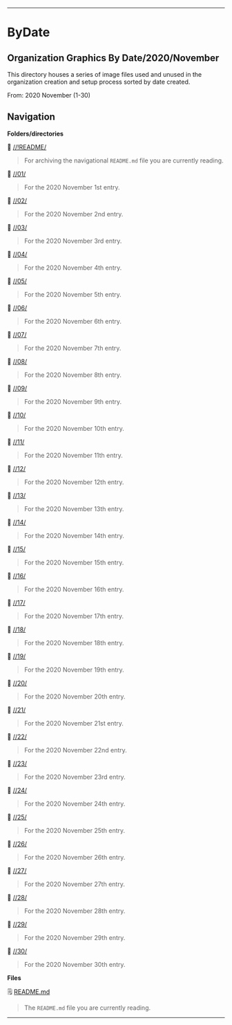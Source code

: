 
***

# ByDate

## Organization Graphics By Date/2020/November

This directory houses a series of image files used and unused in the organization creation and setup process sorted by date created.

From: 2020 November (1-30)

## Navigation

**Folders/directories**

📁 [//!README/](/OrganizationGraphics/!README/)

> For archiving the navigational `README.md` file you are currently reading.

📁 [//01/](/OrganizationGraphics/ByDate/2020/November/01/)

> For the 2020 November 1st entry.

📁 [//02/](/OrganizationGraphics/ByDate/2020/November/02/)

> For the 2020 November 2nd entry.

📁 [//03/](/OrganizationGraphics/ByDate/2020/November/03/)

> For the 2020 November 3rd entry.

📁 [//04/](/OrganizationGraphics/ByDate/2020/November/04/)

> For the 2020 November 4th entry.

📁 [//05/](/OrganizationGraphics/ByDate/2020/November/05/)

> For the 2020 November 5th entry.

📁 [//06/](/OrganizationGraphics/ByDate/2020/November/06/)

> For the 2020 November 6th entry.

📁 [//07/](/OrganizationGraphics/ByDate/2020/November/07/)

> For the 2020 November 7th entry.

📁 [//08/](/OrganizationGraphics/ByDate/2020/November/08/)

> For the 2020 November 8th entry.

📁 [//09/](/OrganizationGraphics/ByDate/2020/November/09/)

> For the 2020 November 9th entry.

📁 [//10/](/OrganizationGraphics/ByDate/2020/November/10/)

> For the 2020 November 10th entry.

📁 [//11/](/OrganizationGraphics/ByDate/2020/November/11/)

> For the 2020 November 11th entry.

📁 [//12/](/OrganizationGraphics/ByDate/2020/November/12/)

> For the 2020 November 12th entry.

📁 [//13/](/OrganizationGraphics/ByDate/2020/November/13/)

> For the 2020 November 13th entry.

📁 [//14/](/OrganizationGraphics/ByDate/2020/November/14/)

> For the 2020 November 14th entry.

📁 [//15/](/OrganizationGraphics/ByDate/2020/November/15/)

> For the 2020 November 15th entry.

📁 [//16/](/OrganizationGraphics/ByDate/2020/November/16/)

> For the 2020 November 16th entry.

📁 [//17/](/OrganizationGraphics/ByDate/2020/November/17/)

> For the 2020 November 17th entry.

📁 [//18/](/OrganizationGraphics/ByDate/2020/November/18/)

> For the 2020 November 18th entry.

📁 [//19/](/OrganizationGraphics/ByDate/2020/November/19/)

> For the 2020 November 19th entry.

📁 [//20/](/OrganizationGraphics/ByDate/2020/November/20/)

> For the 2020 November 20th entry.

📁 [//21/](/OrganizationGraphics/ByDate/2020/November/21/)

> For the 2020 November 21st entry.

📁 [//22/](/OrganizationGraphics/ByDate/2020/November/22/)

> For the 2020 November 22nd entry.

📁 [//23/](/OrganizationGraphics/ByDate/2020/November/23/)

> For the 2020 November 23rd entry.

📁 [//24/](/OrganizationGraphics/ByDate/2020/November/24/)

> For the 2020 November 24th entry.

📁 [//25/](/OrganizationGraphics/ByDate/2020/November/25/)

> For the 2020 November 25th entry.

📁 [//26/](/OrganizationGraphics/ByDate/2020/November/26/)

> For the 2020 November 26th entry.

📁 [//27/](/OrganizationGraphics/ByDate/2020/November/27/)

> For the 2020 November 27th entry.

📁 [//28/](/OrganizationGraphics/ByDate/2020/November/28/)

> For the 2020 November 28th entry.

📁 [//29/](/OrganizationGraphics/ByDate/2020/November/29/)

> For the 2020 November 29th entry.

📁 [//30/](/OrganizationGraphics/ByDate/2020/November/30/)

> For the 2020 November 30th entry.

**Files**

🗒️ [README.md](/OrganizationGraphics/ByDate/2020/November/README.md)

> The `README.md` file you are currently reading.

***

